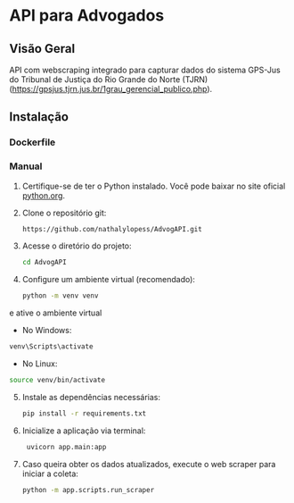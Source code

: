# API para Advogados
## Visão Geral
API com webscraping integrado para capturar dados do sistema GPS-Jus do Tribunal de Justiça do Rio Grande do Norte (TJRN) (https://gpsjus.tjrn.jus.br/1grau_gerencial_publico.php).

## Instalação
### Dockerfile


### Manual
1. Certifique-se de ter o Python instalado. Você pode baixar no site oficial [python.org](https://www.python.org/).
2. Clone o repositório git:
   ```bash
   https://github.com/nathalylopess/AdvogAPI.git
   ```
   
3. Acesse o diretório do projeto:
   
   ```bash
   cd AdvogAPI
   ```

5. Configure um ambiente virtual (recomendado):
 
   ```bash
   python -m venv venv
   ```

e ative o ambiente virtual

  - No Windows:
    
   ```bash
   venv\Scripts\activate
   ```

  - No Linux:
    
   ```bash
   source venv/bin/activate
   ```

5. Instale as dependências necessárias:

   ```bash
   pip install -r requirements.txt
   ```

6. Inicialize a aplicação via terminal:

   ```bash
    uvicorn app.main:app
   ```

7. Caso queira obter os dados atualizados, execute o web scraper para iniciar a coleta:
   ```bash
   python -m app.scripts.run_scraper
   ```
      
